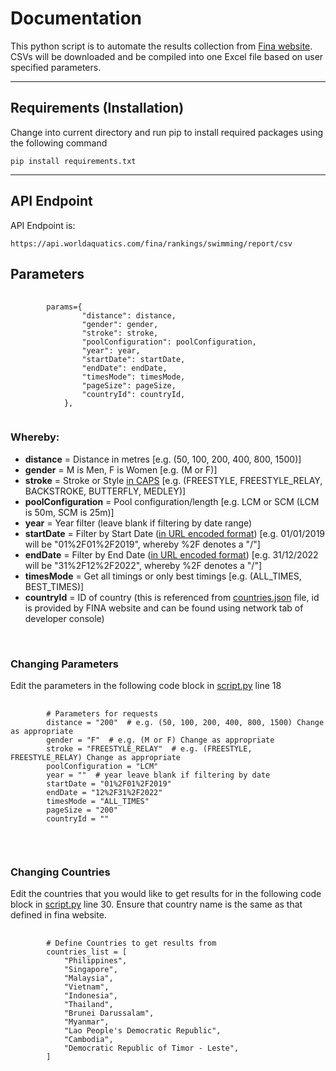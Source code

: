 # **Documentation**

This python script is to automate the results collection from <a href="fina.org">Fina website</a>.
CSVs will be downloaded and be compiled into one Excel file based on user specified parameters.

<hr>

## **Requirements (Installation)**

Change into current directory and run pip to install required packages using the following command

<pre><code>pip install requirements.txt</code></pre>
<hr>

## **API Endpoint**

API Endpoint is:

<pre><code>https://api.worldaquatics.com/fina/rankings/swimming/report/csv</code></pre>

## **Parameters**

<pre>
    <code>
        params={
                "distance": distance,
                "gender": gender,
                "stroke": stroke,
                "poolConfiguration": poolConfiguration,
                "year": year,
                "startDate": startDate,
                "endDate": endDate,
                "timesMode": timesMode,
                "pageSize": pageSize,
                "countryId": countryId,
            },
    </code>
</pre>

### **Whereby:**

- **distance** = Distance in metres [e.g. (50, 100, 200, 400, 800, 1500)]
- **gender** = M is Men, F is Women [e.g. (M or F)]
- **stroke** = Stroke or Style <u>in CAPS</u> [e.g. (FREESTYLE, FREESTYLE_RELAY, BACKSTROKE, BUTTERFLY, MEDLEY)]
- **poolConfiguration** = Pool configuration/length [e.g. LCM or SCM (LCM is 50m, SCM is 25m)]
- **year** = Year filter (leave blank if filtering by date range)
- **startDate** = Filter by Start Date (<u>in URL encoded format</u>) [e.g. 01/01/2019 will be "01%2F01%2F2019", whereby %2F denotes a "/"]
- **endDate** = Filter by End Date (<u>in URL encoded format</u>) [e.g. 31/12/2022 will be "31%2F12%2F2022", whereby %2F denotes a "/"]
- **timesMode** = Get all timings or only best timings [e.g. (ALL_TIMES, BEST_TIMES)]
- **countryId** = ID of country (this is referenced from [countries.json](countries.json) file, id is provided by FINA website and can be found using network tab of developer console)

<br/>

### **Changing Parameters**

Edit the parameters in the following code block in [script.py](script.py) line 18

<pre>
    <code>
        # Parameters for requests
        distance = "200"  # e.g. (50, 100, 200, 400, 800, 1500) Change as appropriate
        gender = "F"  # e.g. (M or F) Change as appropriate
        stroke = "FREESTYLE_RELAY"  # e.g. (FREESTYLE, FREESTYLE_RELAY) Change as appropriate
        poolConfiguration = "LCM"
        year = ""  # year leave blank if filtering by date
        startDate = "01%2F01%2F2019"
        endDate = "12%2F31%2F2022"
        timesMode = "ALL_TIMES"
        pageSize = "200"
        countryId = ""
    </code>
</pre>

<br/>

### **Changing Countries**

Edit the countries that you would like to get results for in the following code block in [script.py](script.py) line 30. Ensure that country name is the same as that defined in fina website.

<pre>
    <code>
        # Define Countries to get results from
        countries_list = [
            "Philippines",
            "Singapore",
            "Malaysia",
            "Vietnam",
            "Indonesia",
            "Thailand",
            "Brunei Darussalam",
            "Myanmar",
            "Lao People's Democratic Republic",
            "Cambodia",
            "Democratic Republic of Timor - Leste",
        ]
    </code>
</pre>
